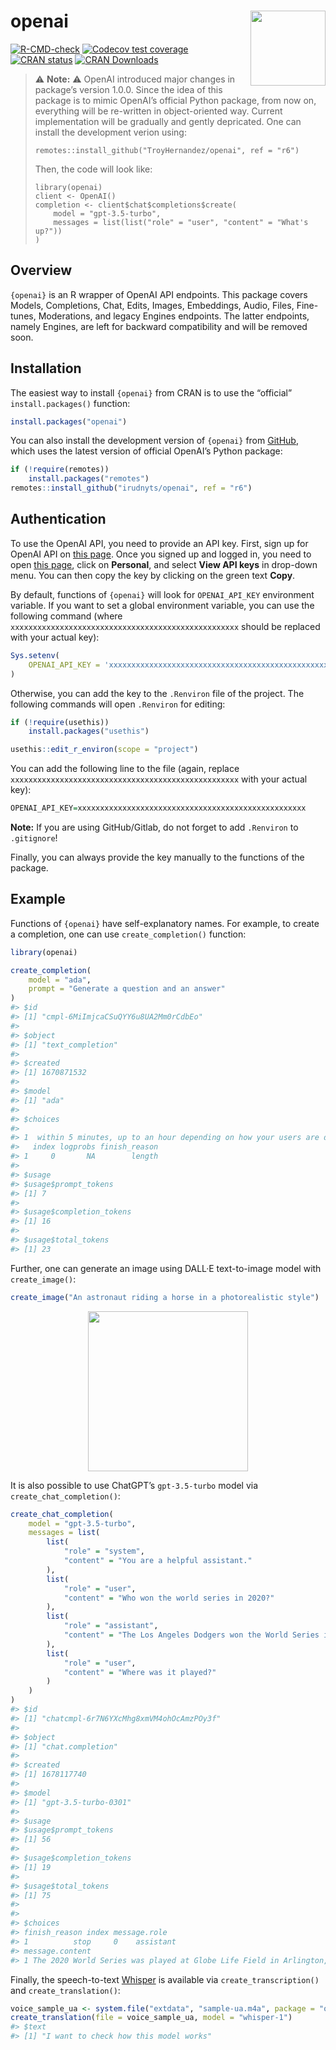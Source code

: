 
<!-- README.md is generated from README.Rmd. Please edit that file -->

# openai <img src="man/figures/logo.png" align="right" width="120" />

<!-- badges: start -->

[![R-CMD-check](https://github.com/irudnyts/openai/workflows/R-CMD-check/badge.svg)](https://github.com/irudnyts/openai/actions)
[![Codecov test
coverage](https://codecov.io/gh/irudnyts/openai/branch/main/graph/badge.svg)](https://app.codecov.io/gh/irudnyts/openai?branch=main)
[![CRAN
status](https://www.r-pkg.org/badges/version/openai)](https://CRAN.R-project.org/package=openai)
[![CRAN
Downloads](https://cranlogs.r-pkg.org/badges/grand-total/openai?color=brightgreen)](https://cranlogs.r-pkg.org/badges/grand-total/openai?color=brightgreen)
<!-- badges: end -->

> :warning: **Note:** :warning: OpenAI introduced major changes in
> package’s version 1.0.0. Since the idea of this package is to mimic
> OpenAI’s official Python package, from now on, everything will be
> re-written in object-oriented way. Current implementation will be
> gradually and gently depricated. One can install the development
> verion using:
>
>     remotes::install_github("TroyHernandez/openai", ref = "r6")
>
> Then, the code will look like:
>
>     library(openai)
>     client <- OpenAI()
>     completion <- client$chat$completions$create(
>         model = "gpt-3.5-turbo",
>         messages = list(list("role" = "user", "content" = "What's up?"))
>     )

## Overview

`{openai}` is an R wrapper of OpenAI API endpoints. This package covers
Models, Completions, Chat, Edits, Images, Embeddings, Audio, Files,
Fine-tunes, Moderations, and legacy Engines endpoints. The latter
endpoints, namely Engines, are left for backward compatibility and will
be removed soon.

## Installation

The easiest way to install `{openai}` from CRAN is to use the “official”
`install.packages()` function:

``` r
install.packages("openai")
```

You can also install the development version of `{openai}` from
[GitHub](https://github.com/), which uses the latest version of official
OpenAI’s Python package:

``` r
if (!require(remotes))
    install.packages("remotes")
remotes::install_github("irudnyts/openai", ref = "r6")
```

## Authentication

To use the OpenAI API, you need to provide an API key. First, sign up
for OpenAI API on [this page](https://openai.com/api/). Once you signed
up and logged in, you need to open [this
page](https://platform.openai.com), click on **Personal**, and select
**View API keys** in drop-down menu. You can then copy the key by
clicking on the green text **Copy**.

By default, functions of `{openai}` will look for `OPENAI_API_KEY`
environment variable. If you want to set a global environment variable,
you can use the following command (where
`xxxxxxxxxxxxxxxxxxxxxxxxxxxxxxxxxxxxxxxxxxxxxxxxxxx` should be replaced
with your actual key):

``` r
Sys.setenv(
    OPENAI_API_KEY = 'xxxxxxxxxxxxxxxxxxxxxxxxxxxxxxxxxxxxxxxxxxxxxxxxxxx'
)
```

Otherwise, you can add the key to the `.Renviron` file of the project.
The following commands will open `.Renviron` for editing:

``` r
if (!require(usethis))
    install.packages("usethis")

usethis::edit_r_environ(scope = "project")
```

You can add the following line to the file (again, replace
`xxxxxxxxxxxxxxxxxxxxxxxxxxxxxxxxxxxxxxxxxxxxxxxxxxx` with your actual
key):

``` r
OPENAI_API_KEY=xxxxxxxxxxxxxxxxxxxxxxxxxxxxxxxxxxxxxxxxxxxxxxxxxxx
```

**Note:** If you are using GitHub/Gitlab, do not forget to add
`.Renviron` to `.gitignore`!

Finally, you can always provide the key manually to the functions of the
package.

## Example

Functions of `{openai}` have self-explanatory names. For example, to
create a completion, one can use `create_completion()` function:

``` r
library(openai)

create_completion(
    model = "ada",
    prompt = "Generate a question and an answer"
)
#> $id
#> [1] "cmpl-6MiImjcaCSuQYY6u8UA2Mm0rCdbEo"
#> 
#> $object
#> [1] "text_completion"
#> 
#> $created
#> [1] 1670871532
#> 
#> $model
#> [1] "ada"
#> 
#> $choices
#>                                                                             text
#> 1  within 5 minutes, up to an hour depending on how your users are different and
#>   index logprobs finish_reason
#> 1     0       NA        length
#> 
#> $usage
#> $usage$prompt_tokens
#> [1] 7
#> 
#> $usage$completion_tokens
#> [1] 16
#> 
#> $usage$total_tokens
#> [1] 23
```

Further, one can generate an image using DALL·E text-to-image model with
`create_image()`:

``` r
create_image("An astronaut riding a horse in a photorealistic style")
```

<img src="man/figures/astronaut.png" width="256px" style="display: block; margin: auto;" />

It is also possible to use ChatGPT’s `gpt-3.5-turbo` model via
`create_chat_completion()`:

``` r
create_chat_completion(
    model = "gpt-3.5-turbo",
    messages = list(
        list(
            "role" = "system",
            "content" = "You are a helpful assistant."
        ),
        list(
            "role" = "user",
            "content" = "Who won the world series in 2020?"
        ),
        list(
            "role" = "assistant",
            "content" = "The Los Angeles Dodgers won the World Series in 2020."
        ),
        list(
            "role" = "user",
            "content" = "Where was it played?"
        )
    )
)
#> $id
#> [1] "chatcmpl-6r7N6YXcMhg8xmVM4ohOcAmzPOy3f"
#> 
#> $object
#> [1] "chat.completion"
#> 
#> $created
#> [1] 1678117740
#> 
#> $model
#> [1] "gpt-3.5-turbo-0301"
#> 
#> $usage
#> $usage$prompt_tokens
#> [1] 56
#> 
#> $usage$completion_tokens
#> [1] 19
#> 
#> $usage$total_tokens
#> [1] 75
#> 
#> 
#> $choices
#> finish_reason index message.role
#> 1          stop     0    assistant
#> message.content
#> 1 The 2020 World Series was played at Globe Life Field in Arlington, Texas.
```

Finally, the speech-to-text
[Whisper](https://openai.com/research/whisper) is available via
`create_transcription()` and `create_translation()`:

``` r
voice_sample_ua <- system.file("extdata", "sample-ua.m4a", package = "openai")
create_translation(file = voice_sample_ua, model = "whisper-1")
#> $text
#> [1] "I want to check how this model works"
```
